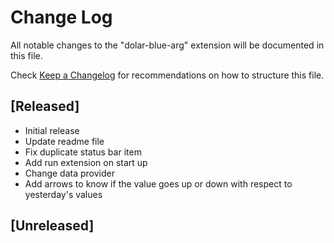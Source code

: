 # Change Log

All notable changes to the "dolar-blue-arg" extension will be documented in this file.

Check [Keep a Changelog](http://keepachangelog.com/) for recommendations on how to structure this file.

## [Released]

- Initial release
- Update readme file
- Fix duplicate status bar item
- Add run extension on start up
- Change data provider
- Add arrows to know if the value goes up or down with respect to yesterday's values

## [Unreleased]
